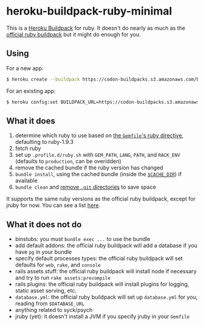 # heroku-buildpack-ruby-minimal

This is a [Heroku Buildpack](https://devcenter.heroku.com/articles/buildpacks) for ruby. It doesn't do nearly as much as the [official ruby buildpack](https://github.com/heroku/heroku-buildpack-ruby) but it might do enough for you.

## Using

For a new app:

```bash
$ heroku create --buildpack https://codon-buildpacks.s3.amazonaws.com/buildpacks/dpiddy/ruby.tgz
```

For an existing app:

```bash
$ heroku config:set BUILDPACK_URL=https://codon-buildpacks.s3.amazonaws.com/buildpacks/dpiddy/ruby.tgz
```

## What it does

1. determine which ruby to use based on [the `Gemfile`'s ruby directive](http://gembundler.com/v1.3/gemfile_ruby.html), defaulting to ruby-1.9.3
1. fetch ruby
1. set up `.profile.d/ruby.sh` with `GEM_PATH`, `LANG`, `PATH`, and `RACK_ENV` (defaults to `production`, can be overidden)
1. remove the cached bundle if the ruby version has changed
1. `bundle install`, using the cached bundle (inside the [`$CACHE_DIR`](https://devcenter.heroku.com/articles/buildpack-api#caching)) if available
1. `bundle clean` and [remove `.git` directories](https://github.com/heroku/heroku-buildpack-ruby/issues/76) to save space

It supports the same ruby versions as the official ruby buildpack, except for jruby for now. You can see a list [here](https://devcenter.heroku.com/articles/ruby-support#ruby-versions).

## What it does not do

* binstubs: you must `bundle exec ...` to use the bundle
* add default addons: the official ruby buildpack will add a database if you have `pg` in your bundle
* specify default processes types: the official ruby buildpack will set defaults for `web`, `rake`, and `console`
* rails assets stuff: the official ruby buildpack will install node if necessary and try to run `rake assets:precompile`
* rails plugins: the official ruby buildpack will install plugins for logging, static asset serving, etc.
* `database.yml`: the official ruby buildpack will set up `database.yml` for you, reading from `$DATABASE_URL`
* anything related to syck/psych
* jruby (yet): it doesn't install a JVM if you specify jruby in your `Gemfile`
